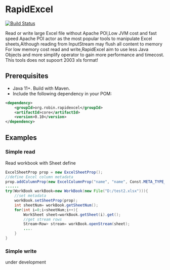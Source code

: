 RapidExcel
=========
[![Build Status](https://github.com/robinhood-jim/RapidExcel/actions/workflows/maven.yml/badge.svg?branch=main)](https://github.com/robinhood-jim/RapidExcel/actions)

Read or write large Excel file without Apache POI,Low JVM cost and fast speed
Apache POI actor as the most popular tools to manipulate Excel sheets,Although reading from InputStream may flush all content to memory
For low memory cost read and write,RapidExcel aim to use less Java Objects and more simplify operator to gain more performance and timecost.
This tools does not supoort 2003 xls format!

## Prerequisites

- Java 11+. Build with Maven.
- Include the following dependency in your POM:
```xml
<dependency>
    <groupId>org.robin.rapidexcel</groupId>
    <artifactId>core</artifactId>
    <version>0.10</version>
</dependency>
```

## Examples

### Simple read
Read workbook with Sheet define
```java
ExcelSheetProp prop = new ExcelSheetProp();
//define Excel column metadata
prop.addColumnProp(new ExcelColumnProp("name", "name", Const.META_TYPE_STRING, false));
......
try(WorkBook workBook=new WorkBook(new File("D:/test2.xlsx"))){
    //set metadata
    workBook.setSheetProp(prop);
    int sheetNum= workBook.getSheetNum();
    for(int i=0;i<sheetNum;i++){
        WorkSheet sheet=workBook.getSheet(i).get();
        //get stream rows
        Stream<Row> stream= workBook.openStream(sheet);
        ....
    }
}
```

### Simple write
under development